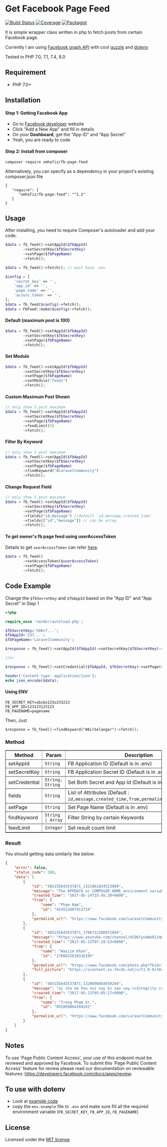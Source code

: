 # Get Facebook Page Feed 

[![Build Status](https://travis-ci.org/xmhafiz/fb-page-feed.svg?branch=master)](https://travis-ci.org/xmhafiz/fb-page-feed)
[![Coverage](https://img.shields.io/codecov/c/github/xmhafiz/fb-page-feed.svg)](https://codecov.io/gh/xmhafiz/fb-page-feed)
[![Packagist](https://img.shields.io/packagist/dt/xmhafiz/fb-page-feed.svg)](https://packagist.org/packages/xmhafiz/fb-page-feed)

It is simple wrapper class written in php to fetch posts from certain Facebook page.

Currently I am using [Facebook graph API](https://developers.facebook.com/docs/graph-api) with cool [guzzle](https://github.com/guzzle/guzzle) and [dotenv](https://github.com/vlucas/phpdotenv)

Tested in PHP 7.0, 7.1, 7.4, 8.0

## Requirement
- PHP 7.0+

## Installation

#### Step 1: Getting Facebook App
- Go to [Facebook developer](https://developers.facebook.com/apps/) website
- Click "Add a New App" and fill in details
- On your **Dashboard**, get the "App ID" and "App Secret"
- Yeah, you are ready to code

#### Step 2: Install from composer
```
composer require xmhafiz/fb-page-feed
```
Alternatively, you can specify as a dependency in your project's existing composer.json file
```
{
   "require": {
      "xmhafiz/fb-page-feed": "^1.1"
   }
}
```

## Usage
After installing, you need to require Composer's autoloader and add your code.

```php
$data = fb_feed()->setAppId($fbAppId)
        ->setSecretKey($fbSecretKey)
        ->setPage($fbPageName)
        ->fetch();

$data = fb_feed()->fetch(); // must have .env

$config = [
    'secret_key' => '',
    'app_id' => '',
    'page_name' => '',
    'access_token' => '',
];
$data = fb_feed($config)->fetch();
$data = FbFeed::make($config)->fetch();

```


#### Default (maximum post is 100)
```php
$data = fb_feed()->setAppId($fbAppId)
        ->setSecretKey($fbSecretKey)
        ->setPage($fbPageName)
        ->fetch();
```

#### Set Module
```php
$data = fb_feed()->setAppId($fbAppId)
        ->setSecretKey($fbSecretKey)
        ->setPage($fbPageName)
        ->setModule("feeds")
        ->fetch();
```

#### Custom Maximum Post Shown
```php
// only show 5 post maximum
$data = fb_feed()->setAppId($fbAppId)
        ->setSecretKey($fbSecretKey)
        ->setPage($fbPageName)
        ->feedLimit(5)
        ->fetch();
```

#### Filter By Keyword
```php
// only show 5 post maximum
$data = fb_feed()->setAppId($fbAppId)
        ->setSecretKey($fbSecretKey)
        ->setPage($fbPageName)
        ->findKeyword("#LaravelCommunity")
        ->fetch();
```

#### Change Request Field
```php
// only show 5 post maximum
$data = fb_feed()->setAppId($fbAppId)
        ->setSecretKey($fbSecretKey)
        ->setPage($fbPageName)
        ->fields("id,message") //default 'id,message,created_time' 
        ->fields(["id","message"]) // can be array
        ->fetch();
```

#### To get owner's fb page feed using userAccessToken

Details to get `userAccessToken` can refer [here](https://github.com/xmhafiz/fb-page-feed/pull/7).

```php
$data = fb_feed()
        ->setAccessToken($userAccessToken)
        ->setPage($fbPageName)
        ->fetch();
```

## Code Example

Change the `$fbSecretKey` and `$fbAppId` based on the "App ID" and "App Secret" in Step 1

```php
<?php

require_once 'vendor/autoload.php';

$fbSecretKey='580c7...';
$fbAppId='237...';
$fbPageName='LaravelCommunity';

$response = fb_feed()->setAppId($fbAppId)->setSecretKey($fbSecretKey)->setPage($fbPageName)->findKeyword("#tutorial")->fetch();

//or

$response = fb_feed()->setCredential($fbAppId, $fbSecretKey)->setPage($fbPageName)->findKeyword("#tutorial")->fetch();

header('Content-type: application/json');
echo json_encode($data);

```

#### Using ENV

```
FB_SECRET_KEY=absbo123o233213
FB_APP_ID=123123123123
FB_PAGENAME=pagename

```

Then, Just

```
$response = fb_feed()->findKeyword("#AirSelangor")->fetch();
```


### Method
<table border="1">
    <tr>
        <th>Method</th>
        <th>Param</th>
        <th>Description</th>
    </tr>
    <tr>
        <td>setAppId</td>
        <td><code>String</code></td>
        <td>FB Application ID (Default is in .env)</td>
    </tr>
    <tr>
        <td>setSecretKey</td>
        <td><code>String</code></td>
        <td>FB Application Secret ID (Default is in .env)</td>
    </tr>
    <tr>
        <td>setCredential</td>
        <td><code>String, String</code></td>
        <td>Set Both Secret and App Id (Default is in .env)</td>
    </tr>
    <tr>
        <td>fields</td>
        <td><code>String</code></td>
        <td>List of Attributes (Default : <code>id,message,created_time,from,permalink_url,full_picture</code>)</td>
    </tr>
    <tr>
        <td>setPage</td>
        <td><code>String</code></td>
        <td>Set Page Name (Default is in .env)</td>
    </tr>
    <tr>
        <td>findKeyword</td>
        <td><code>String | Array</code></td>
        <td>Filter String by certain Keywords</td>
    </tr>
    <tr>
        <td>feedLimit</td>
        <td><code>Integer</code></td>
        <td>Set result count limit</td>
    </tr>
</table>

### Result

You should getting data similarly like below:
```json
{
    "error": false,
    "status_code": 200,
    "data": [
        {
            "id": "365155643537871_1321961834523909",
            "message": "The APPDATA or COMPOSER_HOME environment variable must be set for composer to run correctly\"\nwhat bug?",
            "created_time": "2017-05-14T15:45:30+0000",
            "from": {
                "name": "Phạm Nam",
                "id": "424522607913714"
            },
            "permalink_url": "https://www.facebook.com/LaravelCommunity/posts/1321961834523909"
        },
        {
            "id": "365155643537871_1766722286972894",
            "message": "https://www.youtube.com/channel/UCQ6fynaWa81JqPzOBMmBTSw\nLaravel BAsic To Advance LEarning Step by STep",
            "created_time": "2017-05-13T07:18:53+0000",
            "from": {
                "name": "Wasiim Khan",
                "id": "1766622610316195"
            },
            "permalink_url": "https://www.facebook.com/photo.php?fbid=1766722286972894&set=o.365155643537871&type=3",
            "full_picture": "https://scontent.xx.fbcdn.net/v/t1.0-9/18403359_1766722286972894_2242179936023685636_n.jpg?oh=679c3e230ef55759ebe0e42239318e27&oe=597B1F7D"
        },
        {
            "id": "365155643537871_1320698884650204",
            "message": "ai cho em hou noi nay bi sao vay.\nIntegrity constraint violation: 1048 Column 'order' cannot be null",
            "created_time": "2017-05-13T05:05:27+0000",
            "from": {
                "name": "Trong Phạm Sr.",
                "id": "891899864284241"
            },
            "permalink_url": "https://www.facebook.com/LaravelCommunity/posts/1320698884650204"
        }
    ]
}
```

## Notes
To use 'Page Public Content Access', your use of this endpoint must be reviewed and approved by Facebook. To submit this 'Page Public Content Access' feature for review please read our documentation on reviewable features: https://developers.facebook.com/docs/apps/review.

## To use with **dotenv** 
- Look at [example code](https://github.com/xmhafiz/fb-page-feed/blob/master/example/index.php)
- copy the `env.example` file to `.env` and make sure fill all the required environment variable (`FB_SECRET_KEY`, `FB_APP_ID`, `FB_PAGENAME`)

## License
Licensed under the [MIT license](http://opensource.org/licenses/MIT)
